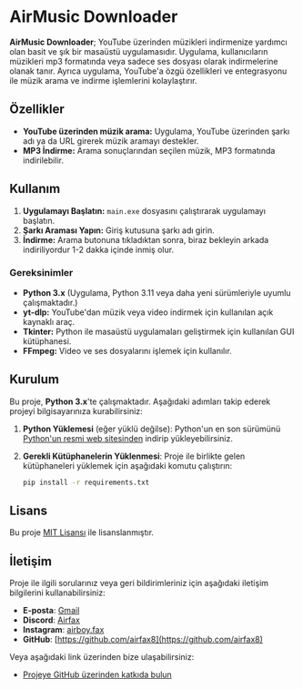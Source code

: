 # AirMusic Downloader

**AirMusic Downloader**; YouTube üzerinden müzikleri indirmenize yardımcı olan basit ve şık bir masaüstü uygulamasıdır. Uygulama, kullanıcıların müzikleri mp3 formatında veya sadece ses dosyası olarak indirmelerine olanak tanır. Ayrıca uygulama, YouTube'a özgü özellikleri ve entegrasyonu ile müzik arama ve indirme işlemlerini kolaylaştırır.

## Özellikler

- **YouTube üzerinden müzik arama:** Uygulama, YouTube üzerinden şarkı adı ya da URL girerek müzik aramayı destekler.
- **MP3 İndirme:** Arama sonuçlarından seçilen müzik, MP3 formatında indirilebilir.
## Kullanım

1. **Uygulamayı Başlatın:** `main.exe` dosyasını çalıştırarak uygulamayı başlatın.
2. **Şarkı Araması Yapın:** Giriş kutusuna şarkı adı girin.
3. **İndirme:** Arama butonuna tıkladıktan sonra, biraz bekleyin arkada indiriliyordur 1-2 dakka içinde inmiş olur.

### Gereksinimler

- **Python 3.x** (Uygulama, Python 3.11 veya daha yeni sürümleriyle uyumlu çalışmaktadır.)
- **yt-dlp:** YouTube'dan müzik veya video indirmek için kullanılan açık kaynaklı araç.
- **Tkinter:** Python ile masaüstü uygulamaları geliştirmek için kullanılan GUI kütüphanesi.
- **FFmpeg:** Video ve ses dosyalarını işlemek için kullanılır.

## Kurulum

Bu proje, **Python 3.x**'te çalışmaktadır. Aşağıdaki adımları takip ederek projeyi bilgisayarınıza kurabilirsiniz:

1. **Python Yüklemesi** (eğer yüklü değilse):
   Python'un en son sürümünü [Python'un resmi web sitesinden](https://www.python.org/downloads/) indirip yükleyebilirsiniz.

2. **Gerekli Kütüphanelerin Yüklenmesi**:
   Proje ile birlikte gelen kütüphaneleri yüklemek için aşağıdaki komutu çalıştırın:
   ```bash
   pip install -r requirements.txt

## Lisans

Bu proje [MIT Lisansı](https://opensource.org/licenses/MIT) ile lisanslanmıştır.


## İletişim

Proje ile ilgili sorularınız veya geri bildirimleriniz için aşağıdaki iletişim bilgilerini kullanabilirsiniz:

- **E-posta**: [Gmail](mailto:mmuhammedmelih@gmail.com)
- **Discord**: [Airfax](https://discord.com/users/837953203197968414) 
- **Instagram**: [airboy.fax](https://www.instagram.com/airboy.fax) 
- **GitHub**: [https://github.com/airfax8](https://github.com/airfax8)

Veya aşağıdaki link üzerinden bize ulaşabilirsiniz:
- [Projeye GitHub üzerinden katkıda bulun](https://github.com/airfax8/AirMusic-Downloader)
